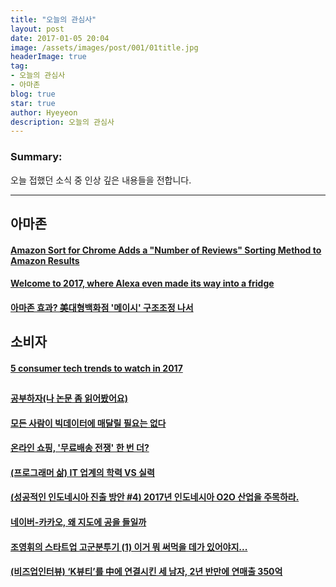 ```yaml
---
title: "오늘의 관심사"
layout: post
date: 2017-01-05 20:04
image: /assets/images/post/001/01title.jpg
headerImage: true
tag:
- 오늘의 관심사
- 아마존
blog: true
star: true
author: Hyeyeon
description: 오늘의 관심사
---
```


### Summary:

오늘 접했던 소식 중 인상 깊은 내용들을 전합니다.

---

## 아마존

#### [Amazon Sort for Chrome Adds a "Number of Reviews" Sorting Method to Amazon Results](http://lifehacker.com/amazon-sort-for-chrome-adds-a-number-of-reviews-sorti-1790752613)


#### [Welcome to 2017, where Alexa even made its way into a fridge](https://techcrunch.com/2017/01/04/welcome-to-2017-where-alexa-even-made-its-way-into-a-fridge/?ncid=rss)

#### [아마존 효과? 美대형백화점 '메이시' 구조조정 나서](http://www.zdnet.co.kr/news/news_view.asp?artice_id=20170105093137)


## 소비자

#### [5 consumer tech trends to watch in 2017](http://venturebeat.com/2017/01/03/the-top-5-trends-to-watch-in-consumer-technology/)

##

#### [공부하자(나 논문 좀 읽어봤어요)](http://bahnsville.tistory.com/1135)

#### [모든 사람이 빅데이터에 매달릴 필요는 없다](http://ppss.kr/archives/66153)

#### [온라인 쇼핑, '무료배송 전쟁' 한 번 더?](http://www.zdnet.co.kr/news/news_view.asp?artice_id=20170105152917)

#### [(프로그래머 삶) IT 업계의 학력 VS 실력](http://www.mobiinside.com/kr/2017/01/05/programmerlife_4/)

#### [(성공적인 인도네시아 진출 방안 #4) 2017년 인도네시아 O2O 산업을 주목하라.](http://platum.kr/archives/74065)

#### [네이버-카카오, 왜 지도에 공을 들일까](http://www.zdnet.co.kr/news/news_view.asp?artice_id=20170103165135)

#### [조영휘의 스타트업 고군분투기 (1) 이거 뭐 써먹을 데가 있어야지...](http://www.mobiinside.com/kr/2017/01/04/andrewyhc_1/)


#### [(비즈업인터뷰) ‘K뷰티’를 中에 연결시킨 세 남자, 2년 반만에 연매출 350억](http://www.demoday.co.kr/blog/286)
